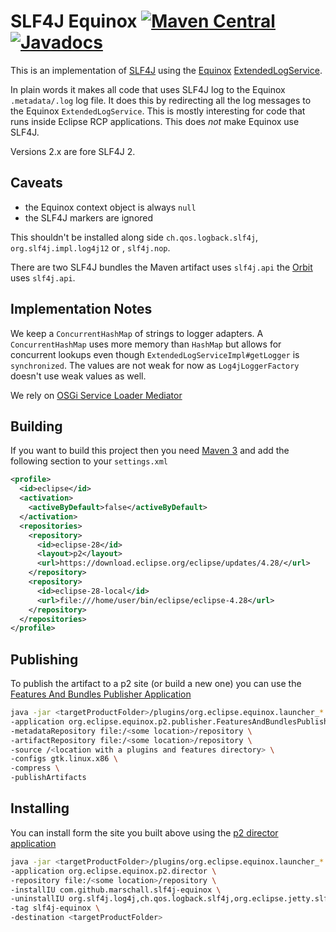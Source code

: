 SLF4J Equinox [![Maven Central](https://maven-badges.herokuapp.com/maven-central/com.github.marschall/com.github.marschall.slf4j-equinox/badge.svg)](https://maven-badges.herokuapp.com/maven-central/com.github.marschall/com.github.marschall.slf4j-equinox) [![Javadocs](https://www.javadoc.io/badge/com.github.marschall/com.github.marschall.slf4j-equinox.svg)](https://www.javadoc.io/doc/com.github.marschall/com.github.marschall.slf4j-equinox)
=============

This is an implementation of [SLF4J](https://www.slf4j.org) using the [Equinox](https://www.eclipse.org/equinox/) [ExtendedLogService](https://bugs.eclipse.org/bugs/show_bug.cgi?id=260672).

In plain words it makes all code that uses SLF4J log to the Equinox <code>.metadata/.log</code> log file. It does this by redirecting all the log messages to the Equinox `ExtendedLogService`. This is mostly interesting for code that runs inside Eclipse RCP applications. This does _not_ make Equinox use SLF4J. 

Versions 2.x are fore SLF4J 2.

Caveats
-------

 * the Equinox context object is always `null`
 * the SLF4J markers are ignored

This shouldn't be installed along side `ch.qos.logback.slf4j`, `org.slf4j.impl.log4j12` or , `slf4j.nop`.

There are two SLF4J bundles the Maven artifact uses `slf4j.api` the [Orbit](https://www.eclipse.org/orbit/) uses `slf4j.api`.

Implementation Notes
--------------------

We keep a <code>ConcurrentHashMap</code> of strings to logger adapters. A <code>ConcurrentHashMap</code> uses more memory than <code>HashMap</code> but allows for concurrent lookups even though <code>ExtendedLogServiceImpl#getLogger</code> is <code>synchronized</code>. The values are not weak for now as <code>Log4jLoggerFactory</code> doesn't use weak values as well.

We rely on [OSGi Service Loader Mediator](https://eclipse.dev/eclipse/news/4.28/platform.php#slf4j.api-version-2)

Building
--------
If you want to build this project then you need [Maven 3](https://maven.apache.org/) and add the following section to your <code>settings.xml</code>

```xml
<profile>
  <id>eclipse</id>
  <activation>
    <activeByDefault>false</activeByDefault>
  </activation>
  <repositories>
    <repository>
      <id>eclipse-28</id>
      <layout>p2</layout>
      <url>https://download.eclipse.org/eclipse/updates/4.28/</url>
    </repository>
    <repository>
      <id>eclipse-28-local</id>
      <url>file:///home/user/bin/eclipse/eclipse-4.28</url>
    </repository>
  </repositories>
</profile>
```

Publishing
----------

To publish the artifact to a p2 site (or build a new one) you can use the [Features And Bundles Publisher Application](https://wiki.eclipse.org/Equinox/p2/Publisher#Features_And_Bundles_Publisher_Application)

```sh
java -jar <targetProductFolder>/plugins/org.eclipse.equinox.launcher_*.jar \
-application org.eclipse.equinox.p2.publisher.FeaturesAndBundlesPublisher \
-metadataRepository file:/<some location>/repository \
-artifactRepository file:/<some location>/repository \
-source /<location with a plugins and features directory> \
-configs gtk.linux.x86 \
-compress \
-publishArtifacts
```

Installing
----------

You can install form the site you built above using the [p2 director application](https://help.eclipse.org/latest/index.jsp?topic=/org.eclipse.platform.doc.isv/guide/p2_director.html)

```sh
java -jar <targetProductFolder>/plugins/org.eclipse.equinox.launcher_*.jar \
-application org.eclipse.equinox.p2.director \
-repository file:/<some location>/repository \
-installIU com.github.marschall.slf4j-equinox \
-uninstallIU org.slf4j.log4j,ch.qos.logback.slf4j,org.eclipse.jetty.slf4jlogback.feature.group,org.eclipse.jetty.sdk.feature.group \
-tag slf4j-equinox \
-destination <targetProductFolder>
```

